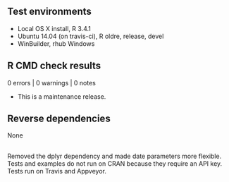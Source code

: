 ## Test environments

* Local OS X install, R 3.4.1 
* Ubuntu 14.04 (on travis-ci), R oldre, release, devel
* WinBuilder, rhub Windows

## R CMD check results

0 errors | 0 warnings | 0 notes

* This is a maintenance release.

## Reverse dependencies

None

##

Removed the dplyr dependency and made date parameters more 
flexible. Tests and examples do not run on CRAN because they
require an API key. Tests run on Travis and Appveyor.

